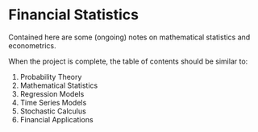 # Financial Statistics

Contained here are some (ongoing) notes on mathematical statistics
and econometrics.

When the project is complete, the table of contents should be similar to:

1. Probability Theory
2. Mathematical Statistics
3. Regression Models
4. Time Series Models
5. Stochastic Calculus
6. Financial Applications
